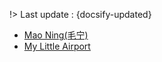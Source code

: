 !> Last update : {docsify-updated}
- [Mao Ning(毛宁)](./docs/artists/maoning.md)
- [My Little Airport](./docs/artists/mylittleairport.md)